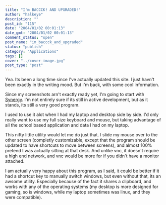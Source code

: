 ```yaml
---
title: "I'm BACCCK! AND UPGRADED!"
author: "halkeye"
description: ""
post_id: "115"
date: "2004/01/02 00:01:13"
date_gmt: "2004/01/02 00:01:13"
comment_status: "open"
post_name: "im_baccck_and_upgraded"
status: "publish"
category: "Applications"
tags: []
cover: "../cover-image.jpg"
post_type: "post"
---
```


Yea. Its been a long time since I've actually updated this site. I just havn't been exactly in the writing mood. But I'm back, with some cool information.

Since my screenshots arn't exactly ready yet, I'm going to start with [Synergy](https://synergy2.sourceforge.net/). I'm not entirely sure if its still in active development, but as it stands, its still a very good program.

I used to use it alot when I had my laptop and desktop side by side. I'd only really want to use my full size keyboard and mouse, but taking advantage of all the school based application and data I had on my laptop.

This nifty little utility would let me do just that. I slide my mouse over to the other screen (completly customizable, except that the program should be updated to have shortcuts to move between screens), and almost 100% pretend I was actually sitting at that desk. And unlike vnc, it doesn't require a high end network, and vnc would be more for if you didn't have a monitor attached.

I am actually very happy about this program, as I said, it could be better if it had a shortcut key to manually switch windows, but even without that, its an awsome utility. Especially because of the fact it shares a clipboard, and works with any of the operating systems (my desktop is more designed for gaming, so is windows, while my laptop sometimes was linux, and they were compatible).